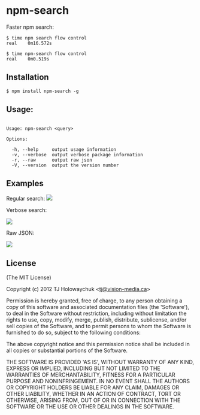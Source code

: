
# npm-search

  Faster npm search:

```
$ time npm search flow control
real	0m16.572s

$ time npm-search flow control
real	0m0.519s
```

## Installation

```
$ npm install npm-search -g
```

## Usage:

```
  
Usage: npm-search <query>

Options:

  -h, --help     output usage information
  -v, --verbose  output verbose package information
  -r, --raw      output raw json
  -V, --version  output the version number

```

## Examples

  Regular search:
  ![](http://f.cl.ly/items/1X05043h0Z2H3L0M423D/Screen%20Shot%202012-08-21%20at%206.22.59%20PM.png)

  Verbose search:

 ![](http://f.cl.ly/items/2e3q0v2u3n2L1w342444/Screen%20Shot%202012-08-21%20at%206.23.05%20PM.png)

  Raw JSON:

 ![](http://f.cl.ly/items/3D0U3t2t08392P0t1m13/Screen%20Shot%202012-08-21%20at%206.23.15%20PM.png)

## License 

(The MIT License)

Copyright (c) 2012 TJ Holowaychuk &lt;tj@vision-media.ca&gt;

Permission is hereby granted, free of charge, to any person obtaining
a copy of this software and associated documentation files (the
'Software'), to deal in the Software without restriction, including
without limitation the rights to use, copy, modify, merge, publish,
distribute, sublicense, and/or sell copies of the Software, and to
permit persons to whom the Software is furnished to do so, subject to
the following conditions:

The above copyright notice and this permission notice shall be
included in all copies or substantial portions of the Software.

THE SOFTWARE IS PROVIDED 'AS IS', WITHOUT WARRANTY OF ANY KIND,
EXPRESS OR IMPLIED, INCLUDING BUT NOT LIMITED TO THE WARRANTIES OF
MERCHANTABILITY, FITNESS FOR A PARTICULAR PURPOSE AND NONINFRINGEMENT.
IN NO EVENT SHALL THE AUTHORS OR COPYRIGHT HOLDERS BE LIABLE FOR ANY
CLAIM, DAMAGES OR OTHER LIABILITY, WHETHER IN AN ACTION OF CONTRACT,
TORT OR OTHERWISE, ARISING FROM, OUT OF OR IN CONNECTION WITH THE
SOFTWARE OR THE USE OR OTHER DEALINGS IN THE SOFTWARE.